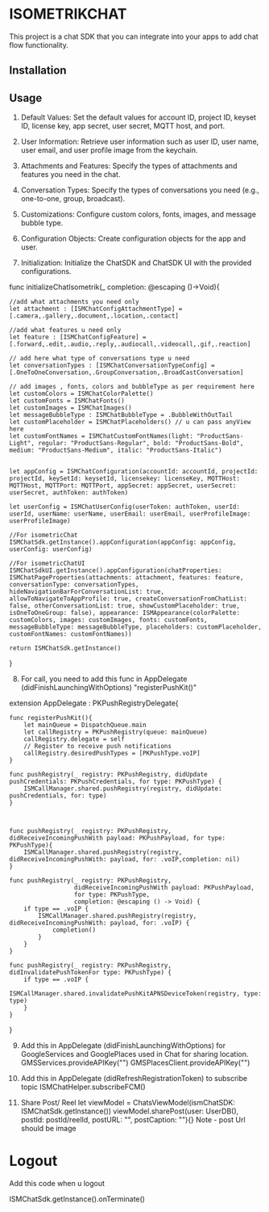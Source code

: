 # ISOMETRIKCHAT

This project is a chat SDK that you can integrate into your apps to add chat flow functionality.

## Installation


## Usage

1. Default Values: Set the default values for account ID, project ID, keyset ID, license key, app secret, user secret, MQTT host, and port.

2. User Information: Retrieve user information such as user ID, user name, user email, and user profile image from the keychain.

3. Attachments and Features: Specify the types of attachments and features you need in the chat.

4. Conversation Types: Specify the types of conversations you need (e.g., one-to-one, group, broadcast).

5. Customizations: Configure custom colors, fonts, images, and message bubble type.

6. Configuration Objects: Create configuration objects for the app and user.

7. Initialization: Initialize the ChatSDK and ChatSDK UI with the provided configurations.


func initializeChatIsometrik(_ completion: @escaping ()->Void){
    
    //add what attachments you need only
    let attachment : [ISMChatConfigAttachmentType] = [.camera,.gallery,.document,.location,.contact]
    
    //add what features u need only
    let feature : [ISMChatConfigFeature] = [.forward,.edit,.audio,.reply,.audiocall,.videocall,.gif,.reaction]
    
    // add here what type of conversations type u need
    let conversationTypes : [ISMChatConversationTypeConfig] = [.OneToOneConversation,.GroupConversation,.BroadCastConversation]
    
    // add images , fonts, colors and bubbleType as per requirement here
    let customColors = ISMChatColorPalette()
    let customFonts = ISMChatFonts()
    let customImages = ISMChatImages()
    let messageBubbleType : ISMChatBubbleType = .BubbleWithOutTail
    let customPlaceholder = ISMChatPlaceholders() // u can pass anyView here
    let customFontNames = ISMChatCustomFontNames(light: "ProductSans-Light", regular: "ProductSans-Regular", bold: "ProductSans-Bold", medium: "ProductSans-Medium", italic: "ProductSans-Italic")
    
    
    let appConfig = ISMChatConfiguration(accountId: accountId, projectId: projectId, keySetId: keysetId, licensekey: licenseKey, MQTTHost: MQTTHost, MQTTPort: MQTTPort, appSecret: appSecret, userSecret: userSecret, authToken: authToken)
    
    let userConfig = ISMChatUserConfig(userToken: authToken, userId: userId, userName: userName, userEmail: userEmail, userProfileImage: userProfileImage)
    
    //For isometricChat
    ISMChatSdk.getInstance().appConfiguration(appConfig: appConfig, userConfig: userConfig)
    
    //For isometricChatUI
    ISMChatSdkUI.getInstance().appConfiguration(chatProperties: ISMChatPageProperties(attachments: attachment, features: feature, conversationType: conversationTypes, hideNavigationBarForConversationList: true, allowToNavigateToAppProfile: true, createConversationFromChatList: false, otherConversationList: true, showCustomPlaceholder: true, isOneToOneGroup: false), appearance: ISMAppearance(colorPalette: customColors, images: customImages, fonts: customFonts, messageBubbleType: messageBubbleType, placeholders: customPlaceholder, customFontNames: customFontNames))
    
    return ISMChatSdk.getInstance()
}



8. For call, you need to add this func in AppDelegate (didFinishLaunchingWithOptions)
"registerPushKit()"


extension AppDelegate : PKPushRegistryDelegate{
    
    func registerPushKit(){
        let mainQueue = DispatchQueue.main
        let callRegistry = PKPushRegistry(queue: mainQueue)
        callRegistry.delegate = self
        // Register to receive push notifications
        callRegistry.desiredPushTypes = [PKPushType.voIP]
    }
    
    func pushRegistry(_ registry: PKPushRegistry, didUpdate pushCredentials: PKPushCredentials, for type: PKPushType) {
        ISMCallManager.shared.pushRegistry(registry, didUpdate: pushCredentials, for: type)
    }
    
    
    
    func pushRegistry(_ registry: PKPushRegistry, didReceiveIncomingPushWith payload: PKPushPayload, for type: PKPushType){
        ISMCallManager.shared.pushRegistry(registry, didReceiveIncomingPushWith: payload, for: .voIP,completion: nil)
    }
    
    func pushRegistry(_ registry: PKPushRegistry,
                      didReceiveIncomingPushWith payload: PKPushPayload,
                      for type: PKPushType,
                      completion: @escaping () -> Void) {
        if type == .voIP {
            ISMCallManager.shared.pushRegistry(registry, didReceiveIncomingPushWith: payload, for: .voIP) {
                completion()
            }
        }
    }
    
    func pushRegistry(_ registry: PKPushRegistry, didInvalidatePushTokenFor type: PKPushType) {
        if type == .voIP {
            ISMCallManager.shared.invalidatePushKitAPNSDeviceToken(registry, type: type)
        }
    }
}


9. Add this in AppDelegate (didFinishLaunchingWithOptions) for GoogleServices and GooglePlaces used in Chat for sharing location.
        GMSServices.provideAPIKey("")
        GMSPlacesClient.provideAPIKey("")


10. Add this in AppDelegate (didRefreshRegistrationToken) to subscribe topic
        ISMChatHelper.subscribeFCM()
        
        
11. Share Post/ Reel
        let viewModel = ChatsViewModel(ismChatSDK: ISMChatSdk.getInstance())
        viewModel.sharePost(user: UserDB(), postId: postId/reelId, postURL: "", postCaption: ""){}
        Note - post Url should be image


# Logout

Add this code when u logout

ISMChatSdk.getInstance().onTerminate()

